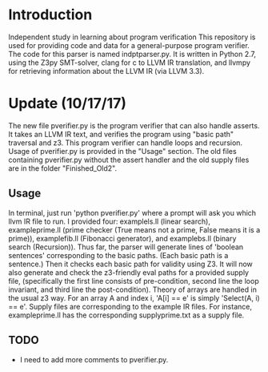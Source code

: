 # Introduction
Independent study in learning about program verification
This repository is used for providing code and data for a general-purpose program verifier. The code for this parser is named indptparser.py. It is written in Python 2.7, using the Z3py SMT-solver, clang for c to LLVM IR translation, and llvmpy for retrieving information about the LLVM IR (via LLVM 3.3).

# Update (10/17/17)
The new file pverifier.py is the program verifier that can also handle asserts. It takes an LLVM IR text, and verifies the program using "basic path" traversal and z3. This program verifier can handle loops and recursion. Usage of pverifier.py is provided in the "Usage" section. The old files containing pverifier.py without the assert handler and the old supply files are in the folder "Finished_Old2".

## Usage
In terminal, just run 'python pverifier.py' where a prompt will ask you which llvm IR file to run. I provided four: examplels.ll (linear search), exampleprime.ll (prime checker (True means not a prime, False means it is a prime)), examplefib.ll (Fibonacci generator), and examplebs.ll (binary search (Recursion)). Thus far, the parser will generate lines of 'boolean sentences' corresponding to the basic paths. (Each basic path is a sentence.) Then it checks each basic path for validity using Z3. It will now also generate and check the z3-friendly eval paths for a provided supply file, (specifically the first line consists of pre-condition, second line the loop invariant, and third line the post-condition). Theory of arrays are handled in the usual z3 way. For an array A and index i, 'A[i] == e' is simply 'Select(A, i) == e'. Supply files are corresponding to the example IR files. For instance, exampleprime.ll has the corresponding supplyprime.txt as a supply file.

## TODO
* I need to add more comments to pverifier.py.
